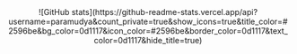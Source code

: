 


<div align="center">
![GitHub stats](https://github-readme-stats.vercel.app/api?username=paramudya&count_private=true&show_icons=true&title_color=#2596be&bg_color=0d1117&icon_color=#2596be&border_color=0d1117&text_color=0d1117&hide_title=true)

</div>
